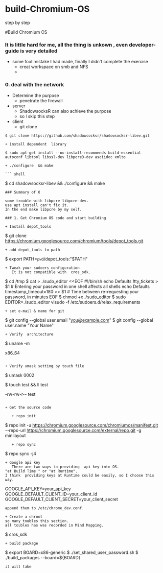 # build-Chromium-OS
step by step

#Build  Chromium OS 

###  It is little hard for me, all the thing is unkown ,  even  developer-guide is very detailed
+ some fool mistake I had made,  finally I didn't complete the exercise
    +  creat workspace on smb and NFS 
    + 

### 0. deal with the network
+ Determine the purpose
    + penetrate the firewall
+ server 
    + ShadowsocksR can also achieve the purpose 
    + so I skip this step
+ client
    + git clone

 ```shell
$ git clone https://github.com/shadowsocksr/shadowsocksr-libev.git
 ```
    + install dependent  library

  ```shell
$ sudo apt-get install --no-install-recommends build-essential autoconf libtool libssl-dev libpcre3-dev asciidoc xmlto
  ```
    + ./configure  && make

    ``` shell
$ cd shadowsocksr-libev &&  ./configure  && make
```
### Summary of 0

some trouble with libpcre libpcre-dev.
use apt install can't fix it.
In the end make libpcre by my self.

### 1. Get Chromium OS code and start building

+ Install depot_tools

 ```
 $ git clone https://chromium.googlesource.com/chromium/tools/depot_tools.git
 ```
+ add depot_tools to path

  ```
 $ export PATH=`pwd`/depot_tools:"$PATH"
 ```
+ Tweak your sudoers configuration
    It is not compatible with  cros_sdk.

 ```
$ cd /tmp
$ cat > ./sudo_editor <<EOF
#!/bin/sh
echo Defaults \!tty_tickets > \$1          # Entering your password in one shell affects all shells 
echo Defaults timestamp_timeout=180 >> \$1 # Time between re-requesting your password, in minutes
EOF
$ chmod +x ./sudo_editor 
$ sudo EDITOR=./sudo_editor visudo -f /etc/sudoers.d/relax_requirements
 ```
+ set e-mail & name for git

 ```
$ git config --global user.email "you@example.com"
$ git config --global user.name "Your Name"
 ```
+ Verify  architecture

  ```
$ uname -m

x86_64
 ```

+ Verify umask setting by touch file

 ```
$ umask
0002

$ touch test && ll test

-rw-rw-r--  test 
 ```

+ Get the source code

    + repo init

  ```
 $ repo init -u https://chromium.googlesource.com/chromiumos/manifest.git --repo-url https://chromium.googlesource.com/external/repo.git -g minilayout
 ```
    + repo sync

 ```
$ repo sync -j4
 ```
+ Google api key
    There are two ways to providing  api key into OS.
"at Build Time " or "at Runtime",
I think  providing keys at Runtime could be easily, so I choose this way.

 ```
 GOOGLE_API_KEY=your_api_key
GOOGLE_DEFAULT_CLIENT_ID=your_client_id
GOOGLE_DEFAULT_CLIENT_SECRET=your_client_secret
 ```
append them to /etc/chrome_dev.conf.

+ Create a chroot
so many toubles this section.
all toubles has was recorded in Mind Mapping.
 
 ```
$ cros_sdk

  ```
+ build package

 ```
$ export BOARD=x86-generic
$ ./set_shared_user_password.sh
$ ./build_packages --board=${BOARD}
 ```
it will take
